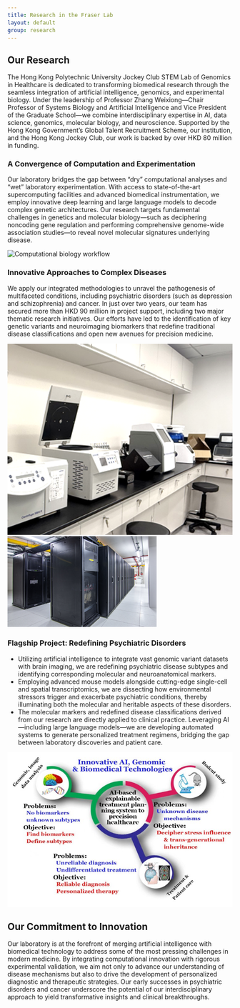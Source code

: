 ```yaml
---
title: Research in the Fraser Lab
layout: default
group: research
---
```


<!-- 主标题区 -->
<section class="mb-5">
  <h1 class="display-4">Our Research</h1>
  <p class="lead">The Hong Kong Polytechnic University Jockey Club STEM Lab of Genomics in Healthcare is dedicated to transforming biomedical research through the seamless integration of artificial intelligence, genomics, and experimental biology. Under the leadership of Professor Zhang Weixiong—Chair Professor of Systems Biology and Artificial Intelligence and Vice President of the Graduate School—we combine interdisciplinary expertise in AI, data science, genomics, molecular biology, and neuroscience. Supported by the Hong Kong Government’s Global Talent Recruitment Scheme, our institution, and the Hong Kong Jockey Club, our work is backed by over HKD 80 million in funding.</p>
</section>

<!-- 研究领域区块 -->
<article class="research-section">
  <div class="row mb-5 align-items-center">
    <!-- 计算与实验 -->
    <div class="col-lg-7 order-lg-1">
      <h3 class="mb-4">A Convergence of Computation and Experimentation</h3>
      <p>Our laboratory bridges the gap between “dry” computational analyses and “wet” laboratory experimentation. With access to state-of-the-art supercomputing facilities and advanced biomedical instrumentation, we employ innovative deep learning and large language models to decode complex genetic architectures. Our research targets fundamental challenges in genetics and molecular biology—such as deciphering noncoding gene regulation and performing comprehensive genome-wide association studies—to reveal novel molecular signatures underlying disease.</p>
    </div>
    <div class="col-lg-5 order-lg-2 text-center">
      <img class="img-fluid rounded shadow" src="/static/img/research/bio1.png" alt="Computational biology workflow">
    </div>
  </div>

  <!-- 复杂疾病研究 -->
  <div class="row mb-5 align-items-center">
    <div class="col-lg-7 order-lg-2">
      <h3 class="mb-4">Innovative Approaches to Complex Diseases</h3>
      <p>We apply our integrated methodologies to unravel the pathogenesis of multifaceted conditions, including psychiatric disorders (such as depression and schizophrenia) and cancer. In just over two years, our team has secured more than HKD 90 million in project support, including two major thematic research initiatives. Our efforts have led to the identification of key genetic variants and neuroimaging biomarkers that redefine traditional disease classifications and open new avenues for precision medicine.</p>
    </div>
    <div class="col-lg-5 order-lg-1 text-center">
      <div class="image-stack">
        <img class="img-fluid rounded shadow mb-3" src="/static/img/research/bio2.png" alt="Cancer research visualization">
        <img class="img-fluid rounded shadow" src="/static/img/research/gpu.png" alt="High-performance computing">
      </div>
    </div>
  </div>

  <!-- 旗舰项目 -->
  <div class="row mb-5 align-items-center">
    <div class="col-lg-7 order-lg-1">
      <h3 class="mb-4">Flagship Project: Redefining Psychiatric Disorders</h3>
      <ul class="feature-list">
        <li>Utilizing artificial intelligence to integrate vast genomic variant datasets with brain imaging, we are redefining psychiatric disease subtypes and identifying corresponding molecular and neuroanatomical markers.</li>
        <li>Employing advanced mouse models alongside cutting-edge single-cell and spatial transcriptomics, we are dissecting how environmental stressors trigger and exacerbate psychiatric conditions, thereby illuminating both the molecular and heritable aspects of these disorders.</li>
        <li>The molecular markers and redefined disease classifications derived from our research are directly applied to clinical practice. Leveraging AI—including large language models—we are developing automated systems to generate personalized treatment regimens, bridging the gap between laboratory discoveries and patient care.</li>
      </ul>
    </div>
    <div class="col-lg-3 order-lg-2 text-center">
      <img class="img-fluid rounded shadow" src="/static/img/research/summary.jpg" alt="Project summary infographic">
    </div>
  </div>
</article>

<!-- 承诺声明 -->
<section class="commitment-section py-5 bg-light">
  <div class="row">
    <div class="col-lg-8 offset-lg-2 text-center">
      <h2 class="mb-4">Our Commitment to Innovation</h2>
      <p class="commitment-text">Our laboratory is at the forefront of merging artificial intelligence with biomedical technology to address some of the most pressing challenges in modern medicine. By integrating computational innovation with rigorous experimental validation, we aim not only to advance our understanding of disease mechanisms but also to drive the development of personalized diagnostic and therapeutic strategies. Our early successes in psychiatric disorders and cancer underscore the potential of our interdisciplinary approach to yield transformative insights and clinical breakthroughs.</p>
    </div>
  </div>
</section>
